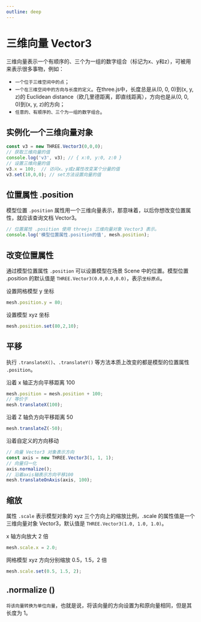 ```yaml
---
outline: deep
---
```


# 三维向量 Vector3 

三维向量表示一个有顺序的、三个为一组的数字组合（标记为x、y和z），可被用来表示很多事物，例如：

- `一个位于三维空间中的点`；
- `一个在三维空间中的方向与长度的定义`。在three.js中，长度总是从(0, 0, 0)到(x, y, z)的 Euclidean distance（欧几里德距离，即直线距离），方向也是从(0, 0, 0)到(x, y, z)的方向；
- `任意的、有顺序的、三个为一组的数字组合`。

## 实例化一个三维向量对象

```js
const v3 = new THREE.Vector3(0,0,0);
// 获取三维向量的值
console.log('v3', v3); // { x:0, y:0, z:0 }
// 设置三维向量的值
v3.x = 100;  // 访问x、y或z属性改变某个分量的值
v3.set(10,0,0); // set方法设置向量的值
```

## 位置属性 .position

模型位置 `.position` 属性用一个三维向量表示，那意味着，以后你想改变位置属性，就应该查询文档 Vector3。

```js
// 位置属性 .position 使用 threejs 三维向量对象 Vector3 表示。
console.log('模型位置属性.position的值', mesh.position);
```

## 改变位置属性

通过模型位置属性 `.position` 可以设置模型在场景 Scene 中的位置。模型位置 .position 的默认值是 `THREE.Vector3(0.0,0.0,0.0)`，表示`坐标原点`。

设置网格模型 y 坐标

```js
mesh.position.y = 80;
```

设置模型 xyz 坐标

```js
mesh.position.set(80,2,10);     
```

## 平移

执行 `.translateX()`、`.translateY()` 等方法本质上改变的都是模型的位置属性 `.position`。

沿着 x 轴正方向平移距离 100

```js
mesh.position = mesh.position + 100;
// 等价于
mesh.translateX(100);
```

沿着 Z 轴负方向平移距离 50

```js
mesh.translateZ(-50);
```

沿着自定义的方向移动

```js
// 向量 Vector3 对象表示方向
const axis = new THREE.Vector3(1, 1, 1);
// 向量归一化
axis.normalize();
// 沿着axis轴表示方向平移100
mesh.translateOnAxis(axis, 100);
```

## 缩放

属性 `.scale` 表示模型对象的 xyz 三个方向上的缩放比例，.scale 的属性值是一个三维向量对象 Vector3，默认值是 `THREE.Vector3(1.0, 1.0, 1.0)`。

x 轴方向放大 2 倍

```js
mesh.scale.x = 2.0;
```

网格模型 xyz 方向分别缩放 0.5，1.5，2 倍    

```js
mesh.scale.set(0.5, 1.5, 2);
```


## .normalize ()

`将该向量转换为单位向量`，也就是说，将该向量的方向设置为和原向量相同，但是其长度为 1。
